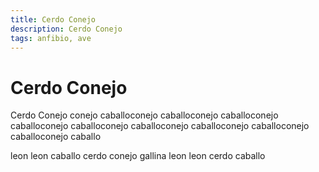 ```yaml
---
title: Cerdo Conejo
description: Cerdo Conejo
tags: anfibio, ave
---
```


# Cerdo Conejo

Cerdo Conejo conejo caballoconejo caballoconejo caballoconejo caballoconejo caballoconejo caballoconejo caballoconejo caballoconejo caballoconejo caballo

leon leon caballo cerdo conejo gallina leon leon cerdo caballo
